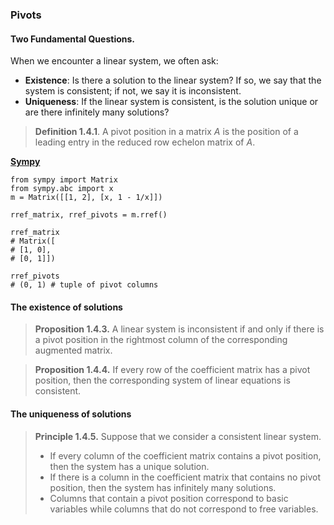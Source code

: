 

### Pivots

#### Two Fundamental Questions.

When we encounter a linear system, we often ask:

- **Existence**: Is there a solution to the linear system? If so, we say that the system is consistent; if not, we say it is inconsistent.
- **Uniqueness**: If the linear system is consistent, is the solution unique or are there infinitely many solutions?

> **Definition 1.4.1**.  A pivot position in a matrix $A$ is the position of a leading entry in the reduced row echelon matrix of $A$.

[**Sympy**](https://docs.sympy.org/latest/modules/matrices/matrices.html)
```
from sympy import Matrix
from sympy.abc import x
m = Matrix([[1, 2], [x, 1 - 1/x]])

rref_matrix, rref_pivots = m.rref()

rref_matrix
# Matrix([
# [1, 0],
# [0, 1]])

rref_pivots
# (0, 1) # tuple of pivot columns
```

#### The existence of solutions

> **Proposition 1.4.3.**  A linear system is inconsistent if and only if there is a pivot position in the rightmost column of the corresponding augmented matrix.

> **Proposition 1.4.4.** If every row of the coefficient matrix has a pivot position, then the corresponding system of linear equations is consistent.

#### The uniqueness of solutions

> **Principle 1.4.5.**  Suppose that we consider a consistent linear system.
> - If every column of the coefficient matrix contains a pivot position, then the system has a unique solution.
> - If there is a column in the coefficient matrix that contains no pivot position, then the system has infinitely many solutions.
> - Columns that contain a pivot position correspond to basic variables while columns that do not correspond to free variables.
